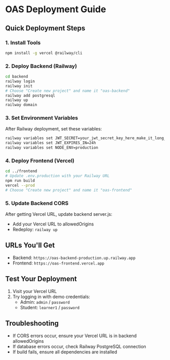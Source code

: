 # OAS Deployment Guide

## Quick Deployment Steps

### 1. Install Tools
```bash
npm install -g vercel @railway/cli
```

### 2. Deploy Backend (Railway)
```bash
cd backend
railway login
railway init
# Choose "Create new project" and name it "oas-backend"
railway add postgresql
railway up
railway domain
```

### 3. Set Environment Variables
After Railway deployment, set these variables:
```bash
railway variables set JWT_SECRET=your_jwt_secret_key_here_make_it_long_and_secure
railway variables set JWT_EXPIRES_IN=24h
railway variables set NODE_ENV=production
```

### 4. Deploy Frontend (Vercel)
```bash
cd ../frontend
# Update .env.production with your Railway URL
npm run build
vercel --prod
# Choose "Create new project" and name it "oas-frontend"
```

### 5. Update Backend CORS
After getting Vercel URL, update backend server.js:
- Add your Vercel URL to allowedOrigins
- Redeploy: `railway up`

## URLs You'll Get
- Backend: `https://oas-backend-production.up.railway.app`
- Frontend: `https://oas-frontend.vercel.app`

## Test Your Deployment
1. Visit your Vercel URL
2. Try logging in with demo credentials:
   - Admin: `admin` / `password`
   - Student: `learner1` / `password`

## Troubleshooting
- If CORS errors occur, ensure your Vercel URL is in backend allowedOrigins
- If database errors occur, check Railway PostgreSQL connection
- If build fails, ensure all dependencies are installed